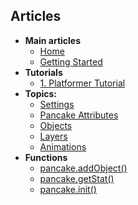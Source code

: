 ## Articles

- **Main articles**
  - [Home](http://mightypancake.games)
  - [Getting Started](http://mightypancake.games/#/tutorials/Getting_Started)
- **Tutorials**
  - [1. Platformer Tutorial](http://mightypancake.games/#/tutorials/platformer)
- **Topics:**
  - [Settings](http://mightypancake.games/#/documentation/topics/settings)
  - [Pancake Attributes](http://mightypancake.games/#/documentation/topics/pancake_attributes)
  - [Objects](http://mightypancake.games/#/documentation/topics/objects)
  - [Layers](http://mightypancake.games/#/documentation/topics/layers)
  - [Animations](http://mightypancake.games/#/documentation/topics/animations)
- **Functions**
  - [pancake.addObject()](http://mightypancake.games/#/documentation/functions/pancake.addObject())
  - [pancake.getStat()](http://mightypancake.games/#/documentation/functions/pancake.getStat())
  - [pancake.init()](http://mightypancake.games/#/documentation/functions/pancake.init())
